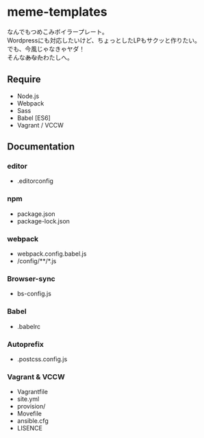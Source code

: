 # meme-templates
なんでもつめこみボイラープレート。  
Wordpressにも対応したいけど、ちょっとしたLPもサクッと作りたい。  
でも、今風じゃなきゃヤダ！  
そんな~~あなた~~わたしへ。

## Require
+ Node.js
+ Webpack
+ Sass
+ Babel [ES6]
+ Vagrant / VCCW

## Documentation

### editor
+ .editorconfig

### npm
+ package.json
+ package-lock.json

### webpack
+ webpack.config.babel.js
+ /config/**/*.js

### Browser-sync
+ bs-config.js

### Babel 
+ .babelrc

### Autoprefix
+ .postcss.config.js

### Vagrant & VCCW
+ Vagrantfile
+ site.yml
+ provision/
+ Movefile
+ ansible.cfg
+ LISENCE

